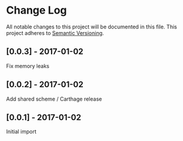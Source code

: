 # Change Log
All notable changes to this project will be documented in this file.
This project adheres to [Semantic Versioning](http://semver.org/).

## [0.0.3] - 2017-01-02
Fix memory leaks

## [0.0.2] - 2017-01-02
Add shared scheme / Carthage release

## [0.0.1] - 2017-01-02
Initial import
